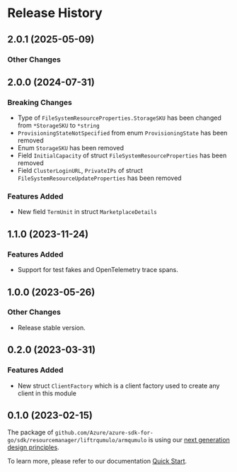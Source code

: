 # Release History

## 2.0.1 (2025-05-09)
### Other Changes


## 2.0.0 (2024-07-31)
### Breaking Changes

- Type of `FileSystemResourceProperties.StorageSKU` has been changed from `*StorageSKU` to `*string`
- `ProvisioningStateNotSpecified` from enum `ProvisioningState` has been removed
- Enum `StorageSKU` has been removed
- Field `InitialCapacity` of struct `FileSystemResourceProperties` has been removed
- Field `ClusterLoginURL`, `PrivateIPs` of struct `FileSystemResourceUpdateProperties` has been removed

### Features Added

- New field `TermUnit` in struct `MarketplaceDetails`


## 1.1.0 (2023-11-24)
### Features Added

- Support for test fakes and OpenTelemetry trace spans.


## 1.0.0 (2023-05-26)
### Other Changes

- Release stable version.


## 0.2.0 (2023-03-31)
### Features Added

- New struct `ClientFactory` which is a client factory used to create any client in this module


## 0.1.0 (2023-02-15)

The package of `github.com/Azure/azure-sdk-for-go/sdk/resourcemanager/liftrqumulo/armqumulo` is using our [next generation design principles](https://azure.github.io/azure-sdk/general_introduction.html).

To learn more, please refer to our documentation [Quick Start](https://aka.ms/azsdk/go/mgmt).
